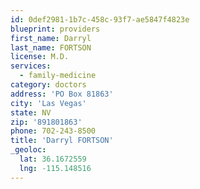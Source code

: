 ```yaml
---
id: 0def2981-1b7c-458c-93f7-ae5847f4823e
blueprint: providers
first_name: Darryl
last_name: FORTSON
license: M.D.
services:
  - family-medicine
category: doctors
address: 'PO Box 81863'
city: 'Las Vegas'
state: NV
zip: '891801863'
phone: 702-243-8500
title: 'Darryl FORTSON'
_geoloc:
  lat: 36.1672559
  lng: -115.148516
---
```

